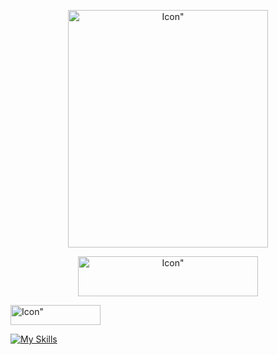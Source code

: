 <p align="center">
    <img width="320" height="380" src="https://static.wikia.nocookie.net/hellokitty/images/8/8d/Sanrio_Characters_Kuromi_Image016.png/revision/latest?cb=20170404142717" alt=Icon">
</p>

<p align="center"><img width="288" height="64" src="https://cdn.discordapp.com/attachments/1155565875257147533/1156749731125547068/text-1695861022270.png?ex=65161aa3&is=6514c923&hm=a3d94b9ea5b591faaddc6e1d5ef210b4a0262f6c3d088ba1f964cfc643970c79&" alt=Icon"></p>

<p><img width="144" height="32" src="https://cdn.discordapp.com/attachments/1155565875257147533/1156748938032984114/text-1695860826408.png?ex=651619e6&is=6514c866&hm=8e84e0f41219f8ad3b7647d41743631e330189ca6c3f54f0ff88292f625bcabc&" alt=Icon"></p>

[![My Skills](https://skillicons.dev/icons?i=python,kotlin,html&perline=4)](https://skillicons.dev)
